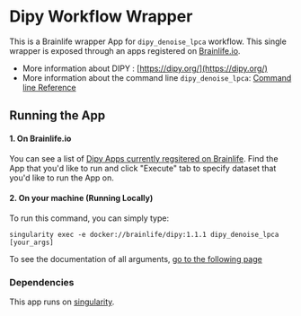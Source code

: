 # Dipy Workflow Wrapper

This is a Brainlife wrapper App for `dipy_denoise_lpca` workflow. This single wrapper is exposed through an apps registered on [Brainlife.io](https://brainlife.io).

- More information about DIPY : [https://dipy.org/](https://dipy.org/)
- More information about the command line `dipy_denoise_lpca`: [Command line Reference](https://dipy.org/documentation/latest/reference_cmd/dipy_denoise_lpca/)

## Running the App

#### 1. On Brainlife.io

You can see a list of [Dipy Apps currently regsitered on Brainlife](https://brainlife.io/apps#dipy). Find the App that you'd like to run and click "Execute" tab to specify dataset that you'd like to run the App on.

#### 2. On  your machine (Running Locally)

To run this command, you can simply type:

`singularity exec -e docker://brainlife/dipy:1.1.1 dipy_denoise_lpca [your_args]`

To see the documentation of all arguments, [go to the following page](https://dipy.org/documentation/1.1.1./reference_cmd/dipy_denoise_lpca/)

### Dependencies

This app runs on [singularity](https://www.sylabs.io/singularity/).
